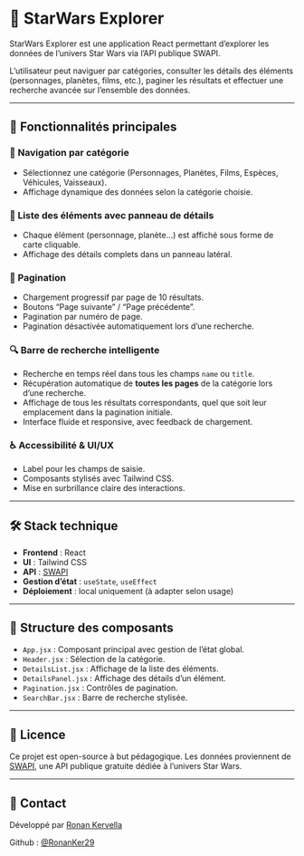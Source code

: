 # 🌌 StarWars Explorer

StarWars Explorer est une application React permettant d’explorer les données de l’univers Star Wars via l’API publique SWAPI.

L’utilisateur peut naviguer par catégories, consulter les détails des éléments (personnages, planètes, films, etc.), paginer les résultats et effectuer une recherche avancée sur l’ensemble des données.

---

## 🚀 Fonctionnalités principales

### 🧭 Navigation par catégorie
- Sélectionnez une catégorie (Personnages, Planètes, Films, Espèces, Véhicules, Vaisseaux).
- Affichage dynamique des données selon la catégorie choisie.

### 📄 Liste des éléments avec panneau de détails
- Chaque élément (personnage, planète…) est affiché sous forme de carte cliquable.
- Affichage des détails complets dans un panneau latéral.

### 🔁 Pagination
- Chargement progressif par page de 10 résultats.
- Boutons “Page suivante” / “Page précédente”.
- Pagination par numéro de page.
- Pagination désactivée automatiquement lors d’une recherche.

### 🔍 Barre de recherche intelligente
- Recherche en temps réel dans tous les champs `name` ou `title`.
- Récupération automatique de **toutes les pages** de la catégorie lors d’une recherche.
- Affichage de tous les résultats correspondants, quel que soit leur emplacement dans la pagination initiale.
- Interface fluide et responsive, avec feedback de chargement.

### ♿ Accessibilité & UI/UX
- Label pour les champs de saisie.
- Composants stylisés avec Tailwind CSS.
- Mise en surbrillance claire des interactions.

---

## 🛠️ Stack technique

- **Frontend** : React
- **UI** : Tailwind CSS
- **API** : [SWAPI](https://swapi.py4e.com/)
- **Gestion d’état** : `useState`, `useEffect`
- **Déploiement** : local uniquement (à adapter selon usage)

---

## 📁 Structure des composants

- `App.jsx` : Composant principal avec gestion de l’état global.
- `Header.jsx` : Sélection de la catégorie.
- `DetailsList.jsx` : Affichage de la liste des éléments.
- `DetailsPanel.jsx` : Affichage des détails d’un élément.
- `Pagination.jsx` : Contrôles de pagination.
- `SearchBar.jsx` : Barre de recherche stylisée.

---


## 📄 Licence

Ce projet est open-source à but pédagogique. Les données proviennent de [SWAPI](https://swapi.py4e.com/), une API publique gratuite dédiée à l’univers Star Wars.

---

## 🤝 Contact

Développé par [Ronan Kervella](https://ronankervella.vercel.app)

Github : [@RonanKer29](https://github.com/RonanKer29)

